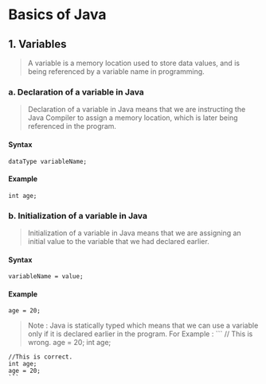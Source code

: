 # Basics of Java

## 1. Variables
> A variable is a memory location used to store data values, and is being referenced by a variable name in programming.

### a. Declaration of a variable in Java
> Declaration of a variable in Java means that we are instructing the Java Compiler to assign a memory location, which is later being referenced in the program.
#### Syntax
`dataType variableName;`
#### Example
`int age;`

### b. Initialization of a variable in Java
> Initialization of a variable in Java means that we are assigning an initial value to the variable that we had declared earlier.
#### Syntax
`variableName = value;`
#### Example
`age = 20;`

> Note
    : Java is statically typed which means that we can use a variable only if it is declared earlier in the program.
    For Example : 
    ```
    // This is wrong.
    age = 20;
    int age;

    //This is correct.
    int age;
    age = 20;
    ```